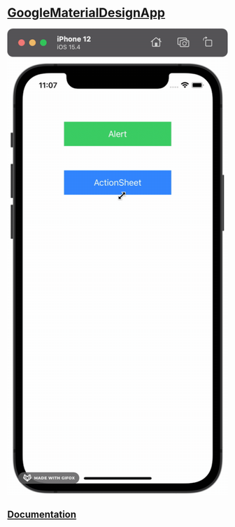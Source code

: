 # [GoogleMaterialDesignApp](https://www.youtube.com/watch?v=odM92k_0_FE&list=WL&index=1)

<img width="516" src="https://github.com/YamamotoDesu/GoogleMaterialDesignApp/blob/main/Gif/materialDesign.gif">

## [Documentation](https://material.io/)
